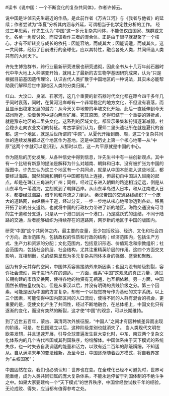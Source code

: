 \#读书《说中国：一个不断变化的复杂共同体》，作者许倬云。

说中国是许倬云先生最近的作品，是此前作者《万古江河》与《我者与他者》的延续；作者尝试为“华夏”分析其内涵与外延，可谓相当于化学定性分析的工作。 经过三年思索，许先生认为“中国”这一多元复杂共同体，不能仅仅由国家、族群或文化，各单一角度讨论，而应该看作三者的混合体。正是由于很早就凝聚了一个核心，才有不断转变与成长的依托：因能容纳，而成其大；因能调适，而成其久。这一共同体，经历了目前进行的全球化，应以其特性，融合各处人类，共同缔造人类共有的大同天下。

许先生博览群书，跨行业最新研究进展也研究透彻，因此全书从十几万年前石器时代中华大地上人种演变开始，就用上了最新的古生物学基因研究成果，认为“只是根据目前基因遗传理论，认识古代人类扩散于中国地区的一种说法，其实未必能帮助我们解释后世中国地区人类的分类归属。”

红山、大汶口、良渚、石家河，这几个重要的新石器时代文化都在距今四千多年几乎同时衰落，同时，在黄河沿岸却有一个非常稳定的地方文化，不但没有衰落，而且显示出稳定发展的潜力：从今天关中地带的半坡文化开始，此后一直延伸到今天郑州附近，沿着黄河中游向两岸扩展。究其原因，还得归结于一个重要的转折点，就是豫东地区的二里头文化。这系列的区域文化，都显示采集和狩猎逐渐减弱，社会稳步走向农业文明的特征。考古学家们认为，偃师二里头遗址所在就是夏代的首都。这一个地区，就是后世所谓的“中原”。从夏代开始到商、周，这三个复杂共同体的连续发展都以这个地区作为基地。这是中国历史上第一个核心地带—从“中原”这两个字就可以意识到，从那时以后，这一片平原就是中国的中心。

作为随后的历史发展，从各种信史中得到信息，许先生书中有一些创新观点。其中有一个比较有新意的提法是解释为什么对越南、朝鲜和日本，没有被扩张为中国的版图中。许先生认为这三个地区有一个共同点，就是从中国本部进入这些地区，都要经过海路。固然越南和朝鲜与中国都有陆上连接，但最初自中国进入越南的起点，却是在珠江三角洲的广州；同样，经过辽东进入朝鲜的路途相当迂远，倒是从山东半岛一苇渡海，立刻就到了朝鲜西岸。从山东半岛进入日本，和从江南进入日本，都要经过海路，借季风和洋流之力到达。 秦汉帝国的交通路线编织了一个庞大的道路网，由纵横主干道，经过分支，一步一步地从核心地带渗透到各处。移民开拓了新的分支道路，也就将中国的行政权力带进了新的地区。海路交通没有可寻的主干道和分支道，只是从一个港口到另一个港口，乃是跳跃式的连结，不同于陆路的交通，后者能够编织为持续存在的道路网，网罗新的地区于中国的版图内。

研究“中国”这个共同体之内，最主要的变量，至少包括政治、经济、文化和社会四个方向。政治范围内，包括政权的性质和行政的结构；经济范围内，包括生产方式、生产力和资源的分配；文化范围内，包括意识形态、价值观念和宗教组织；社会范围内，包括社会阶层、社会结构，尤其注重精英阶层的作用。这四个方面交叉影响，互相制衡，总的结果呈现为多元复杂共同体本身的强弱、盛衰和聚散。

因为有多元并存的空间，中国体系容易接纳外来新因素；也因为没有阶级割裂，容许社会流动，易于进行内在的调适。一方面，维系“中国”这观念的真正力量，通过长期构建的市场交换网，使得各地的物资有无相通，也互相依赖。另一方面，中国固然长期被皇权统治，但是从秦汉以后，并没有明确的贵贱阶级之分。第三个因素，可能是因为中国的方言复杂，却有一个以视觉符号作为基础的文字系统。以上三个因素，可能使得中国内部区间的人口流动，使得不同的人群有混合的机会，更重要的是，促使文化产生了共同性，经过不断地融合，在总体相上，中国文化只有逐渐的变化，而没有突然的断裂，这才使“中国”的观念，可以长期维持。

到了近世五百年，蒙古、满清两次外族征服，“中国人”之间才有因种族差异而出现的阶级。可是，在民国建立以后，这种阶级差别也就消失了。 当人类现代文明在欧美发轫，并且迅速开展，引导全球普遍发生巨大变化时，中东、南亚两个复杂文化体系内的几个古代帝国或其列国秩序，纷纷解体。中国体系由于天下模式的系统失序，也一时失去自我调适的能量和活力，以致有近二百年的颠簸蹒跚，不知适从。自从满清末年的变法维新，及至今日，中国逐渐随着西方模式，将自我界定为“主权国家”；

中国固然在变，我们也必须认知：世界也在变。在全球化已经不可避免时，世界可能重组，成为人类共同归属的庞大复杂体系，不能永远停留于列国体制的不绝斗争之中。如果大家要建构一个“天下模式”的世界秩序，中国曾经尝试数千年的经验，无论成败、得失，应当都有值得参考之处。